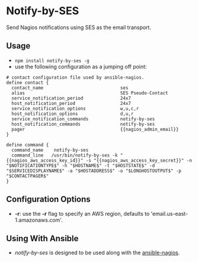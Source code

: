Notify-by-SES
=============

Send Nagios notifications using SES as the email transport.

Usage
-----

* `npm install notify-by-ses -g`
* use the following configuration as a jumping off point:

```nagios
# contact configuration file used by ansible-nagios.
define contact {
  contact_name                             ses
  alias                                    SES Pseudo-Contact
  service_notification_period              24x7
  host_notification_period                 24x7
  service_notification_options             w,u,c,r
  host_notification_options                d,u,r
  service_notification_commands            notify-by-ses
  host_notification_commands               notify-by-ses
  pager                                    {{nagios_admin_email}}
}

define command {
  command_name    notify-by-ses
  command_line   /usr/bin/notify-by-ses -k "{{nagios_aws_access_key_id}}" -s "{{nagios_aws_access_key_secret}}" -n "$NOTIFICATIONTYPE$" -h "$HOSTNAME$" -t "$HOSTSTATE$" -d "$SERVICEDISPLAYNAME$" -a "$HOSTADDRESS$" -o "$LONGHOSTOUTPUT$" -p "$CONTACTPAGER$"
}
```

Configuration Options
--------------------

* **-r**: use the **-r** flag to specify an AWS region, defaults to 'email.us-east-1.amazonaws.com'.

Using With Ansible
-------------------

* *notify-by-ses* is designed to be used along with the [ansible-nagios](https://github.com/npm/ansible-nagios).
